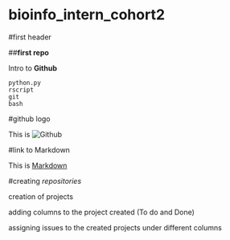 # bioinfo_intern_cohort2

#first header

##**first repo**

Intro to **Github**
```
python.py
rscript
git
bash
```
#github logo

This is ![Github](https://github.githubassets.com/images/modules/logos_page/Octocat.png)

#link to Markdown

This is [Markdown](https://commonmark.org/)

#creating *repositories*

creation of projects

adding columns to the project created (To do and Done)

assigning issues to the created projects under different columns
